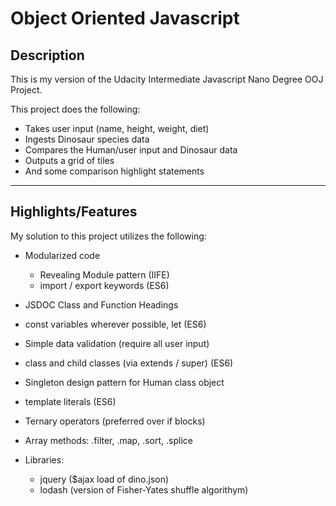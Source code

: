 # Object Oriented Javascript 

## Description

This is my version of the Udacity Intermediate Javascript Nano Degree OOJ Project.

This project does the following:

* Takes user input (name, height, weight, diet)
* Ingests Dinosaur species data
* Compares the Human/user input and Dinosaur data
* Outputs a grid of tiles
* And some comparison highlight statements

---

## Highlights/Features

My solution to this project utilizes the following:

* Modularized code

  * Revealing Module pattern (IIFE)
  * import / export keywords (ES6)

* JSDOC Class and Function Headings

* const variables wherever possible, let (ES6)

* Simple data validation (require all user input)

* class and child classes (via extends / super) (ES6)

* Singleton design pattern for Human class object

* template literals (ES6)

* Ternary operators (preferred over if blocks)

* Array methods: .filter, .map, .sort, .splice

* Libraries:

  * jquery ($ajax load of dino.json)
  * lodash (version of Fisher-Yates shuffle algorithym)

  



